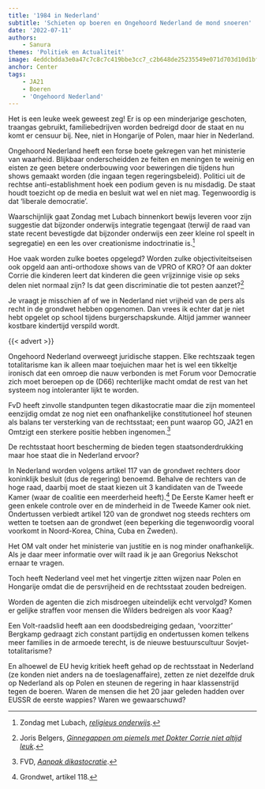 ```yaml
---
title: '1984 in Nederland'
subtitle: 'Schieten op boeren en Ongehoord Nederland de mond snoeren'
date: '2022-07-11'
authors:
    - Sanura
themes: 'Politiek en Actualiteit'
image: 4eddcbdda3e0a47c7c8c7c419bbe3cc7_c2b648de25235549e071d703d10d1bfe.jpg
anchor: Center
tags:
    - JA21
    - Boeren
    - 'Ongehoord Nederland'
---
```


Het is een leuke week geweest zeg! Er is op een minderjarige geschoten, traangas gebruikt, familiebedrijven worden bedreigd door de staat en nu komt er censuur bij. Nee, niet in Hongarije of Polen, maar hier in Nederland. 

Ongehoord Nederland heeft een forse boete gekregen van het ministerie van waarheid. Blijkbaar onderscheidden ze feiten en meningen te weinig en eisten ze geen betere onderbouwing voor beweringen die tijdens hun shows gemaakt worden (die ingaan tegen regeringsbeleid). Politici uit de rechtse anti-establishment hoek een podium geven is nu misdadig. De staat houdt toezicht op de media en besluit wat wel en niet mag. Tegenwoordig is dat ‘liberale democratie’. 

Waarschijnlijk gaat Zondag met Lubach binnenkort bewijs leveren voor zijn suggestie dat bijzonder onderwijs integratie tegengaat (terwijl de raad van state recent bevestigde dat bijzonder onderwijs een zeer kleine rol speelt in segregatie) en een les over creationisme indoctrinatie is.[^1]

Hoe vaak worden zulke boetes opgelegd? Worden zulke objectiviteitseisen ook opgeld aan anti-orthodoxe shows van de VPRO of KRO? Of aan dokter Corrie die kinderen leert dat kinderen die geen vrijzinnige visie op seks delen niet normaal zijn? Is dat geen discriminatie die tot pesten aanzet?[^2]

Je vraagt je misschien af of we in Nederland niet vrijheid van de pers als recht in de grondwet hebben opgenomen. Dan vrees ik echter dat je niet hebt opgelet op school tijdens burgerschapskunde. Altijd jammer wanneer kostbare kindertijd verspild wordt. 

{{< advert >}}

Ongehoord Nederland overweegt juridische stappen. Elke rechtszaak tegen totalitarisme kan ik alleen maar toejuichen maar het is wel een tikkeltje ironisch dat een omroep die nauw verbonden is met Forum voor Democratie zich moet beroepen op de (D66) rechterlijke macht omdat de rest van het systeem nog intoleranter lijkt te worden. 

FvD heeft zinvolle standpunten tegen dikastocratie maar die zijn momenteel eenzijdig omdat ze nog niet een onafhankelijke constitutioneel hof steunen als balans ter versterking van de rechtsstaat; een punt waarop GO, JA21 en Omtzigt een sterkere positie hebben ingenomen.[^3]

De rechtsstaat hoort bescherming de bieden tegen staatsonderdrukking maar hoe staat die in Nederland ervoor?

In Nederland worden volgens artikel 117 van de grondwet rechters door koninklijk besluit (dus de regering) benoemd. Behalve de rechters van de hoge raad, daarbij moet de staat kiezen uit 3 kandidaten van de Tweede Kamer (waar de coalitie een meerderheid heeft).[^6] De Eerste Kamer heeft er geen enkele controle over en de minderheid in de Tweede Kamer ook niet. Ondertussen verbiedt artikel 120 van de grondwet nog steeds rechters om wetten te toetsen aan de grondwet (een beperking die tegenwoordig vooral voorkomt in Noord-Korea, China, Cuba en Zweden).

Het OM valt onder het ministerie van justitie en is nog minder onafhankelijk. Als je daar meer informatie over wilt raad ik je aan Gregorius Nekschot ernaar te vragen.

Toch heeft Nederland veel met het vingertje zitten wijzen naar Polen en Hongarije omdat die de persvrijheid en de rechtsstaat zouden bedreigen.

Worden de agenten die zich misdroegen uiteindelijk echt vervolgd? Komen er gelijke straffen voor mensen die Wilders bedreigen als voor Kaag?

Een Volt-raadslid heeft aan een doodsbedreiging gedaan, ‘voorzitter’ Bergkamp gedraagt zich constant partijdig en ondertussen komen telkens meer families in de armoede terecht, is de nieuwe bestuurscultuur Sovjet-totalitarisme? 

En alhoewel de EU hevig kritiek heeft gehad op de rechtsstaat in Nederland (ze konden niet anders na de toeslagenaffaire), zetten ze niet dezelfde druk op Nederland als op Polen en steunen de regering in haar klassenstrijd tegen de boeren. Waren de mensen die het 20 jaar geleden hadden over EUSSR de eerste wappies? Waren we gewaarschuwd?

[^1]: Zondag met Lubach, *[religieus onderwijs](https://www.youtube.com/watch?v=4beiTyAcYf0)*.
[^2]: Joris Belgers, *[Ginnegappen om piemels met Dokter Corrie niet altijd leuk](https://www.trouw.nl/nieuws/ginnegappen-om-piemels-met-dokter-corrie-niet-altijd-leuk~b683238a/)*.
[^3]: FVD, *[Aanpak dikastocratie](https://www.fvd.nl/aanpak-dikastocratie)*.
[^4]: JA21 Verkiezingsprogramma 2021-2025, 4.4.
[^5]: TaxLive, *[Kamer wil weten hoe een constitutioneel hof opgericht kan worden](<>)* .
[^6]: Grondwet, artikel 118.
